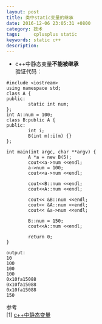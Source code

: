 ```yaml
---
layout: post
title: 类中static变量的继承
date: 2016-12-06 23:05:31 +0800
category: 技术
tags:     cplusplus static
keywords: static c++
description: 
---
```

* c++中静态变量**不能被继承**       
验证代码：       

```     
#include <iostream>
using namespace std;
class A {
public:
        static int num;
};
int A::num = 100;
class B:public A {
public:
        int i;
        B(int m):i(m) {}
};

int main(int argc, char **argv) {
        A *a = new B(5);
        cout<<a->num <<endl;
        a->num = 100;
        cout<<a->num <<endl;

        cout<<B::num <<endl;
        cout<<A::num <<endl;

        cout<< &B::num <<endl;
        cout<< &A::num <<endl;
        cout<< &a->num <<endl;

        B::num = 150;
        cout<<A::num <<endl;

        return 0;
}

output:
10
100
100
100
0x10fa15088
0x10fa15088
0x10fa15088
150
```     
参考     
[1] [c++中静态变量](http://bbs.bccn.net/thread-340099-1-1.html)     

